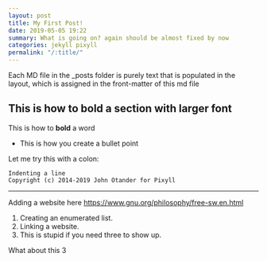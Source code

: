 ```yaml
---
layout: post
title: My First Post!
date: 2019-05-05 19:22
summary: What is going on? again should be almost fixed by now
categories: jekyll pixyll
permalink: "/:title/"
---
```

<!-- this language is called markdown. I think? -->

Each MD file in the _posts folder is purely text that is populated in the layout, which 
is assigned in the front-matter of this md file

## This is how to bold a section with larger font

This is how to **bold** a word 

- This is how you create a bullet point

Let me try this with a colon:

    Indenting a line
    Copyright (c) 2014-2019 John Otander for Pixyll

<!-- creating a solid line is the three dashes below -->
---

Adding a website here <https://www.gnu.org/philosophy/free-sw.en.html>

1. Creating an enumerated list.
2. Linking a website.
3. This is stupid if you need three to show up.

What about this 3
